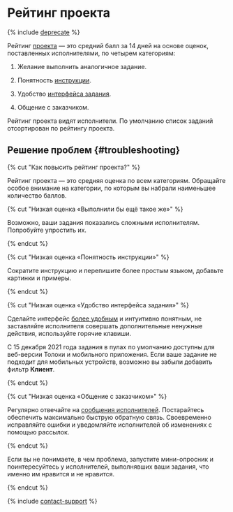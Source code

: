 # Рейтинг проекта

{% include [deprecate](../../_includes/deprecate.md) %}

Рейтинг [проекта](../../glossary.md#project) — это средний балл за 14 дней на основе оценок, поставленных исполнителями, по четырем категориям:

1. Желание выполнить аналогичное задание.

1. Понятность [инструкции](../../glossary.md#instructions).

1. Удобство [интерфейса задания](../../glossary.md#task-interface).

1. Общение с заказчиком.

Рейтинг проекта видят исполнители. По умолчанию список заданий отсортирован по рейтингу проекта.

## Решение проблем {#troubleshooting}

{% cut "Как повысить рейтинг проекта?" %}

Рейтинг проекта — это средняя оценка по всем категориям. Обращайте особое внимание на категории, по которым вы набрали наименьшее количество баллов.

{% cut "Низкая оценка «Выполнили бы ещё такое же»" %}

Возможно, ваши задания показались сложными исполнителям. Попробуйте упростить их.

{% endcut %}

{% cut "Низкая оценка «Понятность инструкции»" %}

Сократите инструкцию и перепишите более простым языком, добавьте картинки и примеры.

{% endcut %}

{% cut "Низкая оценка «Удобство интерфейса задания»" %}

Сделайте интерфейс [более удобным](spec.md) и интуитивно понятным, не заставляйте исполнителя совершать дополнительные ненужные действия, используйте горячие клавиши.

С 15 декабря 2021 года задания в пулах по умолчанию доступны для веб-версии Толоки и мобильного приложения. Если ваше задание не подходит для мобильных устройств, возможно вы забыли добавить фильтр **Клиент**.

{% endcut %}

{% cut "Низкая оценка «Общение с заказчиком»" %}

Регулярно отвечайте на [сообщения исполнителей](messaging.md). Постарайтесь обеспечить максимально быструю обратную связь. Своевременно исправляйте ошибки и уведомляйте исполнителей об изменениях с помощью рассылок.

{% endcut %}

Если вы не понимаете, в чем проблема, запустите мини-опросник и поинтересуйтесь у исполнителей, выполнявших ваши задания, что именно им нравится и не нравится.

{% endcut %}

{% include [contact-support](../_includes/contact-support.md) %}